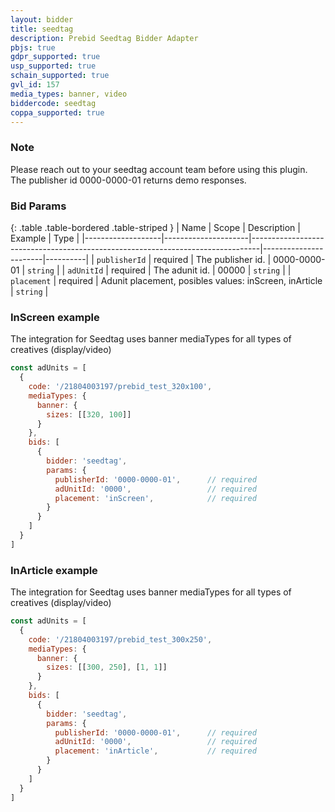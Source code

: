 ```yaml
---
layout: bidder
title: seedtag
description: Prebid Seedtag Bidder Adapter
pbjs: true
gdpr_supported: true
usp_supported: true
schain_supported: true
gvl_id: 157
media_types: banner, video
biddercode: seedtag
coppa_supported: true
---
```


### Note

Please reach out to your seedtag account team before using this plugin.  
The publisher id 0000-0000-01 returns demo responses.


### Bid Params

{: .table .table-bordered .table-striped }
| Name              | Scope               | Description                                                                    | Example               | Type     |
|-------------------|---------------------|--------------------------------------------------------------------------------|-----------------------|----------|
| `publisherId`     | required            | The publisher id.                                                              | 0000-0000-01          | `string` |
| `adUnitId`        | required            | The adunit id.                                                                 | 00000                 | `string` |
| `placement`       | required            | Adunit placement, posibles values: inScreen, inArticle              | `string` |


### InScreen example

The integration for Seedtag uses banner mediaTypes for all types of creatives (display/video)

```js
const adUnits = [
  {
    code: '/21804003197/prebid_test_320x100',
    mediaTypes: {
      banner: {
        sizes: [[320, 100]]
      }
    },
    bids: [
      {
        bidder: 'seedtag',
        params: {
          publisherId: '0000-0000-01',      // required
          adUnitId: '0000',                 // required
          placement: 'inScreen',            // required
        }
      }
    ]
  }
]
```

### InArticle example

The integration for Seedtag uses banner mediaTypes for all types of creatives (display/video)

```js
const adUnits = [
  {
    code: '/21804003197/prebid_test_300x250',
    mediaTypes: {
      banner: {
        sizes: [[300, 250], [1, 1]]
      }
    },
    bids: [
      {
        bidder: 'seedtag',
        params: {
          publisherId: '0000-0000-01',      // required
          adUnitId: '0000',                 // required
          placement: 'inArticle',           // required
        }
      }
    ]
  }
]
```
